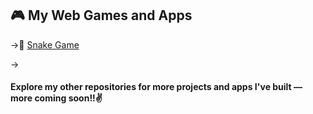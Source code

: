 ## 🎮 My Web Games and Apps

->🐍 [Snake Game](https://anupx-code.github.io/AnupOP/)

  -><h4>Explore my other repositories for more projects and apps I've built — more coming soon!!✌️</h4>
